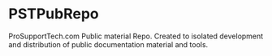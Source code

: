 # PSTPubRepo
ProSupportTech.com Public material Repo.
Created to isolated development and distribution of public documentation material and tools.
